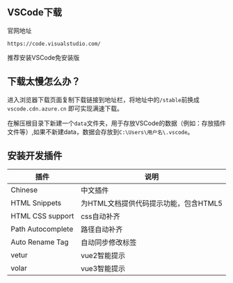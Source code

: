 ## VSCode下载

官网地址

```
https://code.visualstudio.com/
```

推荐安装VSCode免安装版



## 下载太慢怎么办？

进入浏览器下载页面复制下载链接到地址栏，将地址中的`/stable`前换成`vscode.cdn.azure.cn` 即可实现满速下载。

在解压根目录下新建一个`data`文件夹，用于存放VSCode的数据（例如：存放插件文件等）,如果不新建data，数据会存放到`C:\Users\用户名\.vscode`。



## 安装开发插件

| 插件              | 说明                                  |
| ----------------- | ------------------------------------- |
| Chinese           | 中文插件                              |
| HTML Snippets     | 为HTML文档提供代码提示功能，包含HTML5 |
| HTML CSS support  | css自动补齐                           |
| Path Autocomplete | 路径自动补齐                          |
| Auto Rename Tag   | 自动同步修改标签                      |
| vetur             | vue2智能提示                          |
| volar             | vue3智能提示                          |

